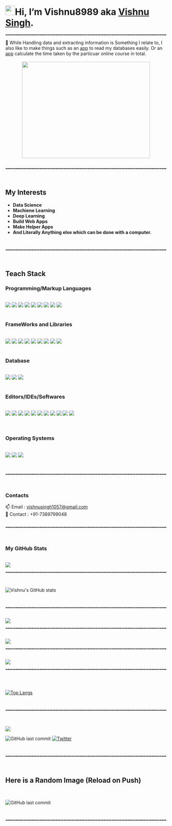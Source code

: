 # <img src="https://emojis.slackmojis.com/emojis/images/1588177020/8809/wave_hello.gif?1588177020" width="30" height = "30">Hi, I’m Vishnu8989 aka <a href="https://www.linkedin.com/in/vishnu-singh-5b6859196/">Vishnu Singh</a>.</h2>

<hr style="border-top: 1px dashed white;border-bottom: 1px dashed white;">
👀 While Handling data and extracting information is Something I relate to, I also like to make things such as an <a href="https://github.com/Vishnu8989/MYSQL-Database-Viewer">app</a> to read my databases easily. Or an <a href="https://github.com/Vishnu8989/Python-Mini-Projects/tree/master/Time%20Adder">app</a> calculate the time taken by the particuar online course in total.
<br>
<br>
<center><img src='https://i.ibb.co/hXNSjNw/giphy.gif' height = 300px width=400px></center>

<br>
<hr style="border-top: 1px dashed white;border-bottom: 1px dashed white;">
<br>

## My Interests

- <b>Data Science
- Machiene Learning
- Deep Learning
- Build Web Apps
- Make Helper Apps
- And Literally Anything else which can be done with a computer.</b>

<br>
<hr style="border-top: 1px dashed white;border-bottom: 1px dashed white;">
<br>

## <b>Teach Stack</b>

### <b>Programming/Markup Languages</b>

<br>
<div>
<img src="https://img.shields.io/badge/Python-FFD43B?style=for-the-badge&logo=python&logoColor=blue">
<img src="https://img.shields.io/badge/C-00599C?style=for-the-badge&logo=c&logoColor=white">
<img src="https://img.shields.io/badge/C%2B%2B-00599C?style=for-the-badge&logo=c%2B%2B&logoColor=white">
<img src="https://img.shields.io/badge/Java-ED8B00?style=for-the-badge&logo=java&logoColor=white">
<img src="https://img.shields.io/badge/CSS3-1572B6?style=for-the-badge&logo=css3&logoColor=white">
<img src="https://img.shields.io/badge/HTML5-E34F26?style=for-the-badge&logo=html5&logoColor=white">
<img src="https://img.shields.io/badge/JavaScript-323330?style=for-the-badge&logo=javascript&logoColor=F7DF1E">
<img src="https://img.shields.io/badge/R-276DC3?style=for-the-badge&logo=r&logoColor=white">
<img src="https://img.shields.io/badge/Markdown-000000?style=for-the-badge&logo=markdown&logoColor=white">
</div>
<br>

### <b>FrameWorks and Libraries</b>

<br>
<div>
<img src="https://img.shields.io/badge/TensorFlow-FF6F00?style=for-the-badge&logo=tensorflow&logoColor=white">
<img src="https://img.shields.io/badge/Keras-D00000?style=for-the-badge&logo=Keras&logoColor=white">
<img src="https://img.shields.io/badge/Numpy-777BB4?style=for-the-badge&logo=numpy&logoColor=white">
<img src="https://img.shields.io/badge/Pandas-2C2D72?style=for-the-badge&logo=pandas&logoColor=white">
<img src="https://img.shields.io/badge/scikit_learn-F7931E?style=for-the-badge&logo=scikit-learn&logoColor=white">
<img src="https://img.shields.io/badge/Django-092E20?style=for-the-badge&logo=django&logoColor=green">
<img src="https://img.shields.io/badge/Flask-000000?style=for-the-badge&logo=flask&logoColor=white">
<img src="https://img.shields.io/badge/Node.js-339933?style=for-the-badge&logo=nodedotjs&logoColor=white">
<img src="https://img.shields.io/badge/React-20232A?style=for-the-badge&logo=react&logoColor=61DAFB">
</div>
<br>

### <b>Database</b>

<br>
<div>
<img src="https://img.shields.io/badge/MySQL-005C84?style=for-the-badge&logo=mysql&logoColor=white">
<img src="https://img.shields.io/badge/Oracle-F80000?style=for-the-badge&logo=Oracle&logoColor=white">
<img src="https://img.shields.io/badge/SQLite-07405E?style=for-the-badge&logo=sqlite&logoColor=white">
</div>
<br>

### <b>Editors/IDEs/Softwares</b>

<br>
<div>
<img src="https://img.shields.io/badge/Atom-66595C?style=for-the-badge&logo=Atom&logoColor=white">
<img src="https://img.shields.io/badge/Colab-F9AB00?style=for-the-badge&logo=googlecolab&color=525252">
<img src="https://img.shields.io/badge/Eclipse-2C2255?style=for-the-badge&logo=eclipse&logoColor=white">
<img src="https://img.shields.io/badge/PyCharm-000000.svg?&style=for-the-badge&logo=PyCharm&logoColor=white">
<img src="https://img.shields.io/badge/RStudio-75AADB?style=for-the-badge&logo=RStudio&logoColor=white">
<img src="https://img.shields.io/badge/Visual_Studio-5C2D91?style=for-the-badge&logo=visual%20studio&logoColor=white">
<img src="https://img.shields.io/badge/Visual_Studio_Code-0078D4?style=for-the-badge&logo=visual%20studio%20code&logoColor=white">
<img src="https://img.shields.io/badge/Google%20Sheets-34A853?style=for-the-badge&logo=google-sheets&logoColor=white">
<img src="https://img.shields.io/badge/Overleaf-47A141?style=for-the-badge&logo=Overleaf&logoColor=white">
<img src="https://img.shields.io/badge/GIT-E44C30?style=for-the-badge&logo=git&logoColor=white">
<img src="https://img.shields.io/badge/GitHub-F4D03F?style=for-the-badge&logo=github&logoColor=#171515">
</div>
<br>
<br>

### <b>Operating Systems</b>

<br>
<div>
<img src="https://img.shields.io/badge/Linux-FCC624?style=for-the-badge&logo=linux&logoColor=black">
<img src="https://img.shields.io/badge/Windows-0078D6?style=for-the-badge&logo=windows&logoColor=white">
<img src="https://img.shields.io/badge/Ubuntu-E95420?style=for-the-badge&logo=ubuntu&logoColor=white">
</div>
<br>
<br>
<hr style="border-top: 1px dashed white;border-bottom: 1px dashed white;">
<br>

### <b>Contacts</b>

📫 Email : vishnusingh1057@gmail.com
<br>
📱 Contact : +91-7389799048
<br>
<br>

<hr style="border-top: 1px dashed white;border-bottom: 1px dashed white;">

<br>

### <b>My GitHub Stats</b>

<br>

<img src="https://github-profile-summary-cards.vercel.app/api/cards/profile-details?username=Vishnu8989&theme=vue">

<br>
<hr style="border-top: 1px dashed white;border-bottom: 1px dashed white;">
<br>

![Vishnu's GitHub stats](https://github-readme-stats.vercel.app/api?username=vishnu8989&bg_color=30,e96443,904e95&title_color=fff&text_color=fff)

<br>
<hr style="border-top: 1px dashed white;border-bottom: 1px dashed white;">
<br>

<img src="https://github-readme-streak-stats.herokuapp.com/?user=Vishnu8989">

<br>
<hr style="border-top: 1px dashed white;border-bottom: 1px dashed white;">
<br>

<img src="https://activity-graph.herokuapp.com/graph?username=Vishnu8989&theme=minimal">

<br>
<hr style="border-top: 1px dashed white;border-bottom: 1px dashed white;">
<br>

<img src="https://github-profile-trophy.vercel.app/?username=Vishnu8989">

<br>
<hr style="border-top: 1px dashed white;border-bottom: 1px dashed white;">
<br>

<br>

[![Top Langs](https://github-readme-stats.vercel.app/api/top-langs/?username=vishnu8989&layout=compact)](https://github.com/Vishnu8989)

<br>
<hr style="border-top: 1px dashed white;border-bottom: 1px dashed white;">
<br>

<br>

<div>
<img src="https://hits.seeyoufarm.com/api/count/incr/badge.svg?url=https%3A%2F%2Fgithub.com%2F{username}1212%2Fhit-counter">

![GitHub last commit](https://img.shields.io/github/last-commit/vishnu8989/vishnu8989)
[![Twitter](https://img.shields.io/twitter/url?style=social&url=https%3A%2F%2Ftwitter.com%2FVishnu__Rajawat)](https://twitter.com/intent/tweet?text=Wow:&url=https%3A%2F%2Fgithub.com%2FVishnu8989%2FMYSQL-Database-Viewer)

</div>
<br>

<hr style="border-top: 1px dashed white;border-bottom: 1px dashed white;">

<br>

## Here is a Random Image (Reload on Push)

<br>

![GitHub last commit](https://source.unsplash.com/1000x1000/?mountains)

<br>

<hr style="border-top: 1px dashed white;border-bottom: 1px dashed white;">
